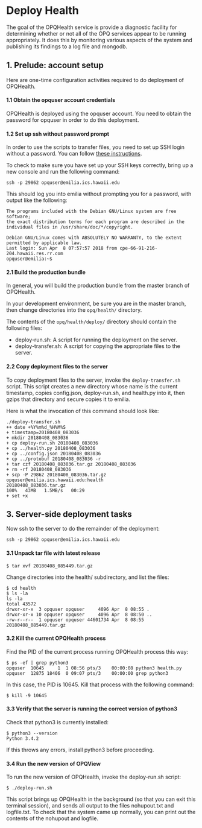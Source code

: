 # Deploy Health

The goal of the OPQHealth service is provide a diagnostic facility for determining whether or not all of the OPQ services appear to be running appropriately.  It does this by monitoring various aspects of the system and publishing its findings to a log file and mongodb.

## 1. Prelude: account setup

Here are one-time configuration activities required to do deployment of OPQHealth.

#### 1.1 Obtain the opquser account credentials

OPQHealth is deployed using the opquser account.  You need to obtain the password for opquser in order to do this deployment.

#### 1.2 Set up ssh without password prompt

In order to use the scripts to transfer files, you need to set up SSH login without a password.  You can follow [these instructions](http://www.linuxproblem.org/art_9.html).

To check to make sure you have set up your SSH keys correctly, bring up a new console and run the following command:

```
ssh -p 29862 opquser@emilia.ics.hawaii.edu
```

This should log you into emilia without prompting you for a password, with output like the following:

```
The programs included with the Debian GNU/Linux system are free software;
the exact distribution terms for each program are described in the
individual files in /usr/share/doc/*/copyright.

Debian GNU/Linux comes with ABSOLUTELY NO WARRANTY, to the extent
permitted by applicable law.
Last login: Sun Apr  8 07:57:57 2018 from cpe-66-91-216-204.hawaii.res.rr.com
opquser@emilia:~$
```

#### 2.1 Build the production bundle

In general, you will build the production bundle from the master branch of OPQHealth.

In your development environment, be sure you are in the master branch, then change directories into the `opq/health/` directory.

The contents of the `opq/health/deploy/` directory should contain the following files:
  * deploy-run.sh:  A script for running the deployment on the server.
  * deploy-transfer.sh: A script for copying the appropriate files to the server.

#### 2.2 Copy deployment files to the server

To copy deployment files to the server, invoke the `deploy-transfer.sh` script. This script creates a new directory whose name is the current timestamp, copies config.json, deploy-run.sh, and health.py into it, then gzips that directory and secure copies it to emilia.

Here is what the invocation of this command should look like:

```
./deploy-transfer.sh
++ date +%Y%m%d_%H%M%S
+ timestamp=20180408_083036
+ mkdir 20180408_083036
+ cp deploy-run.sh 20180408_083036
+ cp ../health.py 20180408_083036
+ cp ../config.json 20180408_083036
+ cp ../protobuf 20180408_083036 -r
+ tar czf 20180408_083036.tar.gz 20180408_083036
+ rm -rf 20180408_083036
+ scp -P 29862 20180408_083036.tar.gz opquser@emilia.ics.hawaii.edu:health
20180408_083036.tar.gz                                                                                                100%   43MB   1.5MB/s   00:29    
+ set +x
```

## 3. Server-side deployment tasks

Now ssh to the server to do the remainder of the deployment:

```
ssh -p 29862 opquser@emilia.ics.hawaii.edu
```

#### 3.1 Unpack tar file with latest release

```
$ tar xvf 20180408_085449.tar.gz
```  

Change directories into the health/ subdirectory, and list the files:

```
$ cd health
$ ls -la
ls -la
total 43572
drwxr-xr-x  3 opquser opquser     4096 Apr  8 08:55 .
drwxr-xr-x 10 opquser opquser     4096 Apr  8 08:50 ..
-rw-r--r--  1 opquser opquser 44601734 Apr  8 08:55 20180408_085449.tar.gz
```

#### 3.2 Kill the current OPQHealth process

Find the PID of the current process running OPQHealth process this way:

```
$ ps -ef | grep python3
opquser  10645     1  1 08:56 pts/3    00:00:08 python3 health.py
opquser  12875 18406  0 09:07 pts/3    00:00:00 grep python3
```

In this case, the PID is 10645. Kill that process with the following command:

```
$ kill -9 10645
```

#### 3.3 Verify that the server is running the correct version of python3

Check that python3 is currently installed:

```
$ python3 --version
Python 3.4.2
```

If this throws any errors, install python3 before proceeding.

#### 3.4 Run the new version of OPQView

To run the new version of OPQHealth, invoke the deploy-run.sh script:

```
$ ./deploy-run.sh
```

This script brings up OPQHealth in the background (so that you can exit this terminal session), and sends all output to the files nohupout.txt and logfile.txt. To check that the system came up normally, you can print out the contents of the nohupout and logfile.
